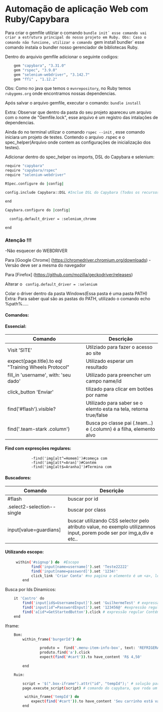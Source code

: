# Automação de aplicação Web com Ruby/Capybara

Para criar o gemfile utilziar o comando `bundle init´ esse comando vai criar a estrutura principal do nosso projeto em Ruby.
Obs: Caso o comando não funcione, utilizar o comando `gem install bundler´ esse comando instala o bundler nosso gerenciador de bibliotecas Ruby.

Dentro do arquivio gemfile adicionar o seguinte codigos:
```sh
	gem "capybara", "3.31.0"
	gem "rspec", "3.9.0"
	gem "selenium-webdriver", "3.142.7"
	gem "ffi" , "1.12.2"
```
Obs: Como no java que temos o ` mvnrepository `, no Ruby temos `rubygems.org` onde encontramos nossas dependencias.

Após salvar o arquivo gemfile, executar o comando: `bundle install`

Extra: Observar que dentro da pasta do seu projeto apareceu um arquivo com o nome de "Gemfile.lock", esse arquivo
é um registro das intalações de dependencias.


Ainda do no terminal utilizar o comando `rspec --init` , esse comando iniciara um projeto de testes.
Contendo o arquivo .rspec e o spec_helper(Arquivo onde contem as configurações de inicialização dos testes).

Adicionar dentro do spec_helper os imports, DSL do Capybara e selenium:  

```sh
require "capybara" 
require "capybara/rspec" 
require "selenium-webdriver" 

RSpec.configure do |config|

config.include Capybara::DSL #Inclue DSL do Capybara (Todos os recursos)

end

Capybara.configure do |config|

  config.default_driver = :selenium_chrome
  
end

```

### Atenção !!!

-Não esquecer do WEBDRIVER

Para [Google Chrome] (https://chromedriver.chromium.org/downloads)
 	- Versão deve ser a mesma do navegador

Para [Firefox] (https://github.com/mozilla/geckodriver/releases)

Alterar o ``` config.default_driver = :selenium```

Colar o driver dentro da pasta Windows(Essa pasta é uma pasta PATH)
Extra: Para saber qual são as pastas do PATH, utilizado o comando echo %path%.....



#### Comandos:

#### Essencial:
| Comando | Descrição |
| ------ | ------ |
|Visit 'SITE'|Utilziado para fazer o acesso ao site|
|expect(page.title).to eql "Training Wheels Protocol"| Utilizado esperar um resultado|
|fill_in 'username', with: 'seu dado'|Utilizado para preencher um campo name/id|
|click_button 'Enviar'|tilizado para clicar em botões por name|
|find('#flash').visible?|Utilizado para saber se o elemto esta na tela, retorna true/false|
|find('.team-stark .column')|Busca po classe pai (.team...) e (.column) é a filha, elemento alvo|

#### Find com expresções regulares:
				-find('img[alt^=Homem]')#começa com
       			-find('img[alt*=Aran]')#Contém
        		-find('img[alt$=Aranha]')#Termina com
	


#### Buscadores:
| Comando | Descrição |
| ------ | ------ |
|#flash |buscar por id|
|.select2-selection--single | buscar por class|
|input[value=guardians] | buscar utilizando CSS selector pelo atributo value, no exemplo utilizamnos input, porem pode ser por img,a,div e etc..|
	

#### Utilizando escopo:

```sh
	 within('#signup') do  #Escopo
            find('input[name=username]').set 'Teste22222'
            find('input[name=password]').set '1234!'
            click_link 'Criar Conta' #no pagina o elemento é um <a>, logo temos que usar click link
        end
```

Busca por Ids Dinamicos:
```sh
	it 'Castro' do
        find('input[id$=UsernameInput]').set 'GuilhermeTest' # expressão regular termina
        find('input[id^=PasswordInput]').set '123456@' #expressão regular começa com
        find('a[id*=GetStartedButton').click # expressão regular Contém 
    end
```

Iframe: 

```sh
	Bom:
		within_frame('burgerId') do

				produto =  find('.menu-item-info-box', text: 'REFRIGERANTE')
				produto.find('a').click
				expect(find('#cart')).to have_content 'R$ 4,50'
			
		end
```
```sh
	Ruim:

		script = '$(".box-iframe").attr("id", "tempId");' # solução para quado o não tem acesso ao codigo fonte ou o dev não quer colocar Id
        page.execute_script(script) # comando do capybara, que roda um script dentro da pagina

         within_frame('tempId') do
            expect(find('#cart')).to have_content 'Seu carrinho está vazio!'
       	end
```
